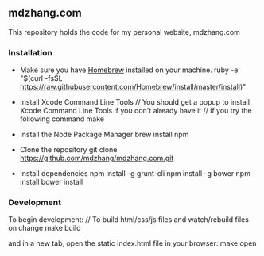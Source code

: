 ## mdzhang.com

This repository holds the code for my personal website, mdzhang.com

### Installation

* Make sure you have [Homebrew](http://brew.sh/) installed on your machine.
    ruby -e "$(curl -fsSL https://raw.githubusercontent.com/Homebrew/install/master/install)"

* Install Xcode Command Line Tools
    // You should get a popup to install Xcode Command Line Tools if you don't already have it
    // if you try the following command
    make

* Install the Node Package Manager
    brew install npm

* Clone the repository
    git clone https://github.com/mdzhang/mdzhang.com.git

* Install dependencies
    npm install -g grunt-cli
    npm install -g bower
    npm install
    bower install

### Development

To begin development:
    // To build html/css/js files and watch/rebuild files on change
    make build

and in a new tab, open the static index.html file in your browser:
    make open